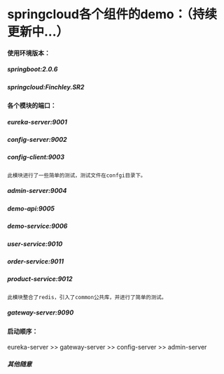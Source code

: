 # springcloud各个组件的demo：（持续更新中...）
#### 使用环境版本：
##### springboot:2.0.6
##### springcloud:Finchley.SR2

#### 各个模块的端口：
##### eureka-server:9001
##### config-server:9002
##### config-client:9003
    此模块进行了一些简单的测试，测试文件在confgi目录下。
##### admin-server:9004
##### demo-api:9005
##### demo-service:9006
##### user-service:9010
##### order-service:9011
##### product-service:9012
    此模块整合了redis，引入了common公共库，并进行了简单的测试。
##### gateway-server:9090

#### 启动顺序：
eureka-server >> gateway-server >> config-server >> admin-server
##### 其他随意

